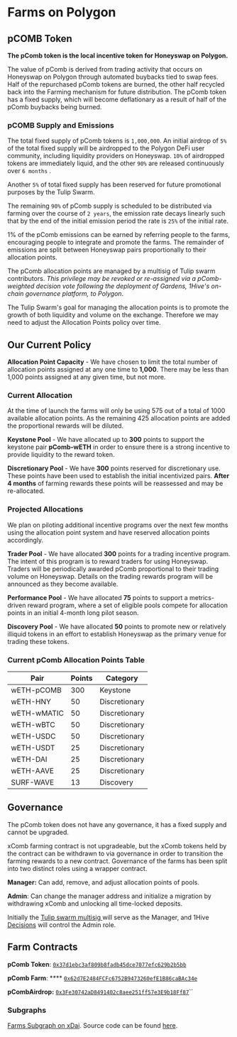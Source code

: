 # Farms on Polygon

## pCOMB Token

**The pComb token is the local incentive token for Honeyswap on Polygon.**

The value of pComb is derived from trading activity that occurs on Honeyswap on Polygon through automated buybacks tied to swap fees. Half of the repurchased pComb tokens are burned, the other half recycled back into the Farming mechanism for future distribution. The pComb token has a fixed supply, which will become deflationary as a result of half of the pComb buybacks being burned.

### pCOMB Supply and Emissions

The total fixed supply of pComb tokens is `1,000,000`. An initial airdrop of `5%` of the total fixed supply will be airdropped to the Polygon DeFi user community, including liquidity providers on Honeyswap. `10%` of airdropped tokens are immediately liquid, and the other `90%` are released continuously over `6 months` .

Another `5%` of total fixed supply has been reserved for future promotional purposes by the Tulip Swarm.

The remaining `90%` of pComb supply is scheduled to be distributed via farming over the course of `2 years`, the emission rate decays linearly such that by the end of the initial emission period the rate is `25%` of the initial rate.

1% of the pComb emissions can be earned by referring people to the farms, encouraging people to integrate and promote the farms. The remainder of emissions are split between Honeyswap pairs proportionally to their allocation points.

The pComb allocation points are managed by a multisig of Tulip swarm contributors. _This privilege may be revoked or re-assigned via a pComb-weighted decision vote following the deployment of Gardens, 1Hive's on-chain governance platform, to Polygon_.

The Tulip Swarm's goal for managing the allocation points is to promote the growth of both liquidity and volume on the exchange. Therefore we may need to adjust the Allocation Points policy over time.

## Our Current Policy

**Allocation Point Capacity** - We have chosen to limit the total number of allocation points assigned at any one time to **1,000**. There may be less than 1,000 points assigned at any given time, but not more.

### Current Allocation

At the time of launch the farms will only be using 575 out of a total of 1000 available allocation points. As the remaining 425 allocation points are added the proportional rewards will be diluted.

**Keystone Pool** - We have allocated up to **300** points to support the keystone pair **pComb-wETH** in order to ensure there is a strong incentive to provide liquidity to the reward token.

**Discretionary Pool** - We have **300** points reserved for discretionary use. These points have been used to establish the initial incentivized pairs. **After 4 months** of farming rewards these points will be reassessed and may be re-allocated.

### Projected Allocations

We plan on piloting additional incentive programs over the next few months using the allocation point system and have reserved allocation points accordingly.

**Trader Pool** - We have allocated **300** points for a trading incentive program. The intent of this program is to reward traders for using Honeyswap. Traders will be periodically awarded pComb proportional to their trading volume on Honeyswap. Details on the trading rewards program will be announced as they become available.

**Performance Pool** - We have allocated **75** points to support a metrics-driven reward program, where a set of eligible pools compete for allocation points in an initial 4-month long pilot season.

**Discovery Pool** - We have allocated **50** points to promote new or relatively illiquid tokens in an effort to establish Honeyswap as the primary venue for trading these tokens.

### Current pComb Allocation Points Table

| Pair        | Points | Category      |
| ----------- | ------ | ------------- |
| wETH-pCOMB  | 300    | Keystone      |
| wETH-HNY    | 50     | Discretionary |
| wETH-wMATIC | 50     | Discretionary |
| wETH-wBTC   | 50     | Discretionary |
| wETH-USDC   | 50     | Discretionary |
| wETH-USDT   | 25     | Discretionary |
| wETH-DAI    | 25     | Discretionary |
| wETH-AAVE   | 25     | Discretionary |
| SURF-WAVE   | 13     | Discovery     |

## Governance

The pComb token does not have any governance, it has a fixed supply and cannot be upgraded.

xComb farming contract is not upgradeable, but the xComb tokens held by the contract can be withdrawn to via governance in order to transition the farming rewards to a new contract. Governance of the farms has been split into two distinct roles using a wrapper contract.

**Manager:** Can add, remove, and adjust allocation points of pools.

**Admin**: Can change the manager address and initialize a migration by withdrawing xComb and unlocking all time-locked deposits.

Initially the [Tulip swarm multisig ](https://polygon.gnosis-safe.io/app/#/safes/0x8FD5d923530fb4276a85B262287665c3bcD560a6/balances)will serve as the Manager, and 1Hive [Decisions](../../getting-started/honey/decisions.md) will control the Admin role.

## Farm Contracts

**pComb Token**: [`0x37d1ebc3af809b8fadb45dce7077efc629b2b5bb`](https://polygonscan.com/token/0x37d1ebc3af809b8fadb45dce7077efc629b2b5bb)

**pComb Farm**: **** [`0x62d7E2484FCFc6752B9473260efE1B86caBAc34e`](https://polygonscan.com/address/0x62d7E2484FCFc6752B9473260efE1B86caBAc34e#code)

**pCombAirdrop:** [`0x3Fe30742aD8491402c8aee251ff57e3E9b18Ff87`](https://polygonscan.com/address/0x3fe30742ad8491402c8aee251ff57e3e9b18ff87#code)``

### Subgraphs

[Farms Subgraph on xDai](https://api.thegraph.com/subgraphs/name/1hive/honeyfarm-xdai). Source code can be found [here](https://github.com/1Hive/honeyfarm-subgraph).
